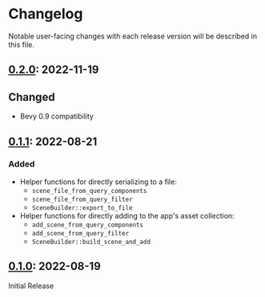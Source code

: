 # Changelog

Notable user-facing changes with each release version will be described in this file.

## [0.2.0]: 2022-11-19

## Changed
 - Bevy 0.9 compatibility

## [0.1.1]: 2022-08-21

### Added
 - Helper functions for directly serializing to a file:
   - `scene_file_from_query_components`
   - `scene_file_from_query_filter`
   - `SceneBuilder::export_to_file`
 - Helper functions for directly adding to the app's asset collection:
   - `add_scene_from_query_components`
   - `add_scene_from_query_filter`
   - `SceneBuilder::build_scene_and_add`

## [0.1.0]: 2022-08-19

Initial Release

[0.2.0]: https://github.com/IyesGames/iyes_scene_tools/tree/v0.2.0
[0.1.1]: https://github.com/IyesGames/iyes_scene_tools/tree/v0.1.1
[0.1.0]: https://github.com/IyesGames/iyes_scene_tools/tree/v0.1.0
